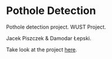 # Pothole Detection
Pothole detection project. WUST Project.

Jacek Piszczek & Damodar Łepski.

Take look at the project [here](https://github.com/jace3k/pothole-detection/blob/master/pothole-detection.ipynb).
